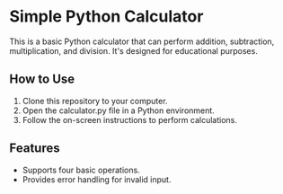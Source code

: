 # Simple Python Calculator

This is a basic Python calculator that can perform addition, subtraction, multiplication, and division. It's designed for educational purposes.

## How to Use

1. Clone this repository to your computer.
2. Open the calculator.py file in a Python environment.
3. Follow the on-screen instructions to perform calculations.

## Features

- Supports four basic operations.
- Provides error handling for invalid input.

